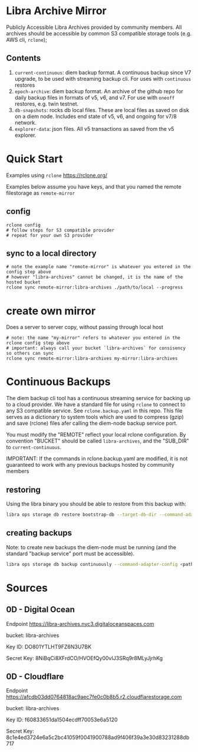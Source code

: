 # Libra Archive Mirror
Publicly Accessible Libra Archives provided by community members. All archives should be accessible by common S3 compatible storage tools (e.g. AWS cli, `rclone`);

## Contents
1. `current-continuous`: diem backup format. A continuous backup since V7 upgrade, to be used with streaming backup cli. For uses with `continuous` restores
1. `epoch-archive`: diem backup format. An archive of the github repo for daily backup files in formats of v5, v6, and v7. For use with `oneoff` restores, e.g. twin testnet.
1. `db-snapshots`: rocks db local files. These are local files as saved on disk on a diem node. Includes end state of v5, v6, and ongoing for v7/8 network.
1. `explorer-data`: json files. All v5 transactions as saved from the v5 explorer.


# Quick Start
Examples using `rclone` https://rclone.org/

Examples below assume you have keys, and that you named the remote filestorage as `remote-mirror`
## config
```
rclone config
# follow steps for S3 compatible provider
# repeat for your own S3 provider
```

## sync to a local directory
```
# note the example name "remote-mirror" is whatever you entered in the config step above
# however "libra-archives" cannot be changed, it is the name of the hosted bucket
rclone sync remote-mirror:libra-archives ./path/to/local --progress
```

# create own mirror 
Does a server to server copy, without passing through local host
```
# note: the name "my-mirror" refers to whatever you entered in the rclone config step above
# important: always call your bucket `libra-archives` for consisency so others can sync
rclone sync remote-mirror:libra-archives my-mirror:libra-archives
```

# Continuous Backups
The diem backup cli tool has a continuous streaming service for backing up to a cloud provider.
We have a standard file for using `rclone` to connect to any S3 compatible service. See `rclone.backup.yaml` in this repo.
This file serves as a dictionary to system tools which are used to compress (gzip) and save (rclone) files afer calling the diem-node backup service port.

You must modify the "REMOTE" reflect your local rclone configuration. By convention "BUCKET" should be called `libra-archives`, and the "SUB_DIR" to `current-continuous`. 

IMPORTANT: If the commands in rclone.backup.yaml are modified, it is not guaranteed to work with any previous backups hosted by community members

## restoring
Using the libra binary you should be able to restore from this backup with:
```bash
libra ops storage db restore bootstrap-db --target-db-dir --command-adapter-config <path/to>/rclone.backup.yaml
```

## creating backups
Note: to create new backups the diem-node must be running (and the standard "backup service" port must be accessible).

```bash
libra ops storage db backup continuously --command-adapter-config <path/to>/rclone.backup.yaml
```


# Sources
## 0D - Digital Ocean
Endpoint
https://libra-archives.nyc3.digitaloceanspaces.com

bucket:
libra-archives

Key ID: 
DO801YTLHT9FZ6N3U7BK

Secret Key:
8NiBqCi8XFrdCO/HVOEfQy00vIJ3SRq9r8MLyJjrhKg

## 0D - Cloudflare

Endpoint
https://afcdb03dd0764818ac9aec7fe0c0b8b5.r2.cloudflarestorage.com

bucket:
libra-archives

Key ID: 
f60833651da1504ecdff70053e6a5120

Secret Key:
8c1e4ed3724e6a5c2bc41059f0041900788ad9f406f39a3e30d83231288db717
